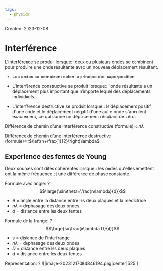 ```yaml
---
tags:
  - physics
---
```

Created: 2023-12-08

# Interférence
L'interférence se produit lorsque:: deux ou plusieurs ondes se combinent pour produire une onde résultante avec un nouveau déplacement résultant.
<!--SR:!2023-12-30,11,230-->
- Les ondes se combinent selon le principe de:: superposition
<!--SR:!2023-12-25,10,270-->
- L'interférence constructive se produit lorsque:: l'onde résultante a un déplacement plus important que n'importe lequel des déplacements individuels.
<!--SR:!2023-12-22,8,250-->
- L'interférence destructive se produit lorsque:: le déplacement positif d'une onde et le déplacement négatif d'une autre onde s'annulent exactement, ce qui donne un déplacement résultant de zéro.
<!--SR:!2023-12-23,9,250-->

Différence de chemin d'une interférence constructive (formule)=::$n\lambda$
<!--SR:!2023-12-21,8,250-->
Différence de chemin d'une interférence destructive (formule)=::$\left(n+\frac{1}{2}\right)\lambda$
<!--SR:!2023-12-22,9,250-->

## Experience des fentes de Young
Deux sources sont dites cohérentes lorsque:: les ondes qu'elles émettent ont la même fréquence et une différence de phase constante.
<!--SR:!2023-12-22,2,170-->

Formule avec angle:
?
$$\large{\sin\theta=\frac{n\lambda}{d}}$$
- $\theta$ = angle entre la distance entre les deux plaques et la médiatrice
- $n\lambda$ = déphasage des deux ondes
- $d$ = distance entre les deux fentes
<!--SR:!2023-12-21,2,227-->

Formule de la frange:
?
$$\large{s=\frac{n\lambda D}{d}}$$
- $s$ = distance de l'interfrange
- $n\lambda$ = déphasage des deux ondes
- $D$ = distance entre les deux plaques
- $d$ = distance entre les deux fentes
<!--SR:!2023-12-25,5,247-->

Représentation:
?
![[image-20231217084846194.png|center|525]]
<!--SR:!2023-12-21,2,227-->

